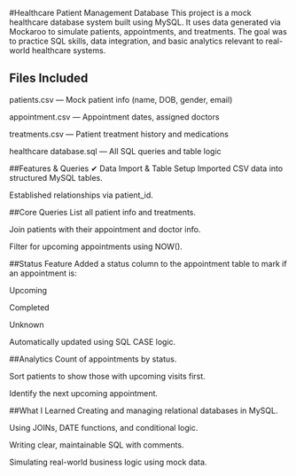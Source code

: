 #Healthcare Patient Management Database
This project is a mock healthcare database system built using MySQL. It uses data generated via Mockaroo to simulate patients, appointments, and treatments. The goal was to practice SQL skills, data integration, and basic analytics relevant to real-world healthcare systems.

## Files Included
patients.csv — Mock patient info (name, DOB, gender, email)

appointment.csv — Appointment dates, assigned doctors

treatments.csv — Patient treatment history and medications

healthcare database.sql — All SQL queries and table logic

##Features & Queries
✔ Data Import & Table Setup
Imported CSV data into structured MySQL tables.

Established relationships via patient_id.

##Core Queries
List all patient info and treatments.

Join patients with their appointment and doctor info.

Filter for upcoming appointments using NOW().

##Status Feature
Added a status column to the appointment table to mark if an appointment is:

Upcoming

Completed

Unknown

Automatically updated using SQL CASE logic.

##Analytics
Count of appointments by status.

Sort patients to show those with upcoming visits first.

Identify the next upcoming appointment.

##What I Learned
Creating and managing relational databases in MySQL.

Using JOINs, DATE functions, and conditional logic.

Writing clear, maintainable SQL with comments.

Simulating real-world business logic using mock data.

